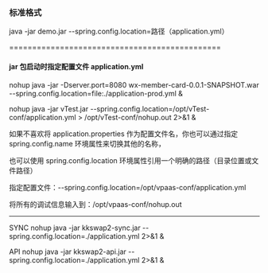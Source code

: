  ### 标准格式
 java -jar demo.jar --spring.config.location=路径（application.yml）

==============================================

#### jar 包启动时指定配置文件 application.yml

nohup java -jar -Dserver.port=8080 wx-member-card-0.0.1-SNAPSHOT.war --spring.config.location=file:./application-prod.yml &

nohup java -jar vTest.jar  --spring.config.location=/opt/vTest-conf/application.yml >  /opt/vTest-conf/nohup.out 2>&1 &

如果不喜欢将 application.properties  作为配置文件名，你也可以通过指定 spring.config.name  环境属性来切换其他的名称，

也可以使用 spring.config.location  环境属性引用一个明确的路径（目录位置或文件路径）

指定配置文件：--spring.config.location=/opt/vpaas-conf/application.yml

将所有的调试信息输入到：/opt/vpaas-conf/nohup.out

------------------

SYNC
nohup java -jar kkswap2-sync.jar --spring.config.location=./application.yml 2>&1 &

API
nohup java -jar kkswap2-api.jar --spring.config.location=./application.yml 2>&1 &